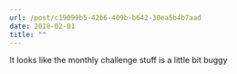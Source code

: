 ```yaml
---
url: /post/c19099b5-42b6-409b-b642-30ea5b4b7aad
date: 2018-02-01
title: ""
---
```


It looks like the monthly challenge stuff is a little bit buggy